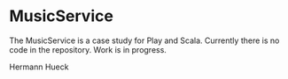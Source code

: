 # MusicService

The MusicService is a case study for Play and Scala.
Currently there is no code in the repository.
Work is in progress.

Hermann Hueck
